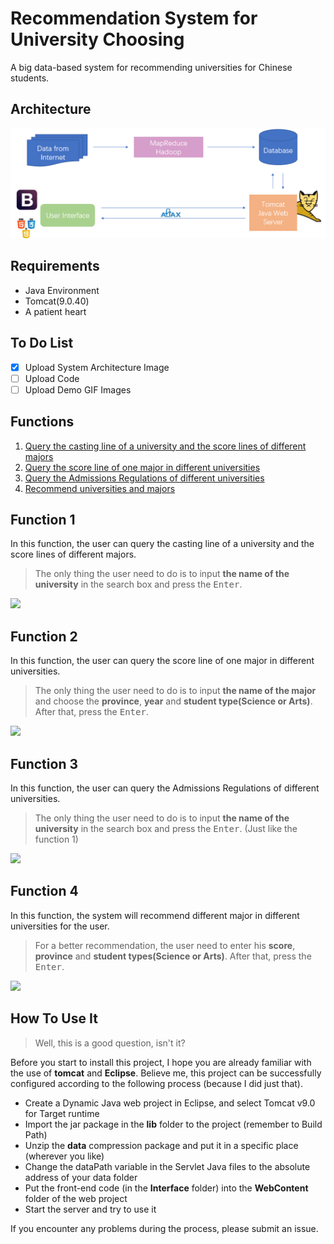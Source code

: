 # Recommendation System for University Choosing

A big data-based system for recommending universities for Chinese students.

## Architecture
[<img src="https://github.com/Re-bin/Recommendation-System-for-University-Choosing/blob/main/Architecture.png"/>](https://github.com/Re-bin/Recommendation-System-for-University-Choosing/blob/main/Architecture.png)

## Requirements

* Java Environment
* Tomcat(9.0.40)
* A patient heart

## To Do List
- [x] Upload System Architecture Image
- [ ] Upload Code
- [ ] Upload Demo GIF Images

## Functions
1. [Query the casting line of a university and the score lines of different majors](#function-1)
2. [Query the score line of one major in different universities](#function-2)
3. [Query the Admissions Regulations of different universities](#function-3)
4. [Recommend universities and majors](#function-4)

## Function 1
In this function, the user can query the casting line of a university and the score lines of different majors.
>The only thing the user need to do is to input  **the name of the university** in the search box and press the <kbd>Enter</kbd>.

[<img src="https://github.com/Re-bin/Recommendation-System-for-University-Choosing/blob/main/functiongif/function1.png"/>](https://github.com/Re-bin/Recommendation-System-for-University-Choosing/blob/main/functiongif/function1.png)

## Function 2
In this function, the user can query the score line of one major in different universities.
>The only thing the user need to do is to input **the name of the major** and choose the **province**, **year** and **student type(Science or Arts)**. After that, press the <kbd>Enter</kbd>.

[<img src="https://github.com/Re-bin/Recommendation-System-for-University-Choosing/blob/main/functiongif/function2.png"/>](https://github.com/Re-bin/Recommendation-System-for-University-Choosing/blob/main/functiongif/function2.png)

## Function 3
In this function, the user can query the Admissions Regulations of different universities.
>The only thing the user need to do is to input  **the name of the university** in the search box and press the <kbd>Enter</kbd>. (Just like the function 1)

[<img src="https://github.com/Re-bin/Recommendation-System-for-University-Choosing/blob/main/functiongif/function3.png"/>](https://github.com/Re-bin/Recommendation-System-for-University-Choosing/blob/main/functiongif/function3.png)

## Function 4
In this function, the system will recommend different major in different universities for the user.

>For a better recommendation, the user need to enter his  **score**, **province** and **student types(Science or Arts)**. After that, press the <kbd>Enter</kbd>.

[<img src="https://github.com/Re-bin/Recommendation-System-for-University-Choosing/blob/main/functiongif/function4.png"/>](https://github.com/Re-bin/Recommendation-System-for-University-Choosing/blob/main/functiongif/function4.png)

## How To Use It
>Well, this is a good question, isn't it?

Before you start to install this project, I hope you are already familiar with the use of **tomcat** and **Eclipse**. Believe me, this project can be successfully configured according to the following process (because I did just that).

* Create a Dynamic Java web project in Eclipse, and select Tomcat v9.0 for Target runtime
* Import the jar package in the **lib** folder to the project (remember to Build Path)
* Unzip the **data** compression package and put it in a specific place (wherever you like)
* Change the dataPath variable in the Servlet Java files to the absolute address of your data folder
* Put the front-end code (in the **Interface** folder) into the **WebContent** folder of the web project
* Start the server and try to use it

If you encounter any problems during the process, please submit an issue.
